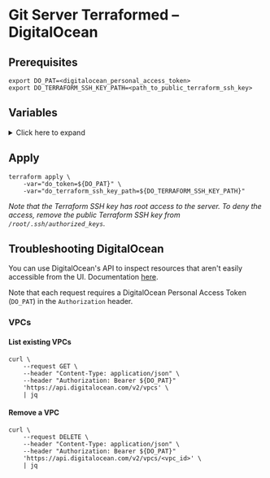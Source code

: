 # Git Server Terraformed – DigitalOcean

## Prerequisites

```console
export DO_PAT=<digitalocean_personal_access_token>
export DO_TERRAFORM_SSH_KEY_PATH=<path_to_public_terraform_ssh_key>
```

## Variables

<details>

<summary>Click here to expand</summary>

### `do_token` (required)

DigitalOcean Personal Access Token. Needed for authentication with DigitalOcean
API.

See:
<https://www.digitalocean.com/docs/apis-clis/api/create-personal-access-token>

### `do_terraform_ssh_key_path` (required)

Path to a private SSH key, without a passphrase, that's been added to a
DigitalOcean account. Needed to provision the Droplet.

See:
<https://www.digitalocean.com/docs/droplets/how-to/add-ssh-keys/to-account>

### `do_terraform_ssh_key_name` (optional)

Name of the Terraform SSH key added to a DigitalOcean account (as is visible on
DigitalOcean). Normally, it should be the same SSH key that's been specified in
the `do_terraform_ssh_key_path` variable.

Defaults to `id_ed25519_digitalocean_terraform`.

See:
<https://registry.terraform.io/providers/digitalocean/digitalocean/latest/docs/resources/ssh_key>

### `do_login_ssh_key_name` (optional)

Name of the root login SSH key added to a DigitalOcean account (as is visible
on DigitalOcean).

Defaults to `id_ed25519_digitalocean`.

### `droplet_image_type` (optional)

Defaults to `ubuntu-20-04-x64`.

### `droplet_region` (optional)

Defaults to `fra1`.

### `droplet_size` (optional)

Defaults to `s-1vcpu-1gb`.

### `vpc_ip_range` (optional)

Defaults to `10.10.10.2/24`.

</details>

## Apply

```console
terraform apply \
    -var="do_token=${DO_PAT}" \
    -var="do_terraform_ssh_key_path=${DO_TERRAFORM_SSH_KEY_PATH}"
```

_Note that the Terraform SSH key has root access to the server. To deny the access, remove the public Terraform SSH key
from `/root/.ssh/authorized_keys`._

## Troubleshooting DigitalOcean

You can use DigitalOcean's API to inspect resources that aren't easily
accessible from the UI. Documentation
[here](https://developers.digitalocean.com/documentation).

Note that each request requires a DigitalOcean Personal Access Token
(`DO_PAT`) in the `Authorization` header.

### VPCs

#### List existing VPCs

```console
curl \
    --request GET \
    --header "Content-Type: application/json" \
    --header "Authorization: Bearer ${DO_PAT}"
    'https://api.digitalocean.com/v2/vpcs' \
    | jq
```

#### Remove a VPC

```console
curl \
    --request DELETE \
    --header "Content-Type: application/json" \
    --header "Authorization: Bearer ${DO_PAT}"
    'https://api.digitalocean.com/v2/vpcs/<vpc_id>' \
    | jq
```
